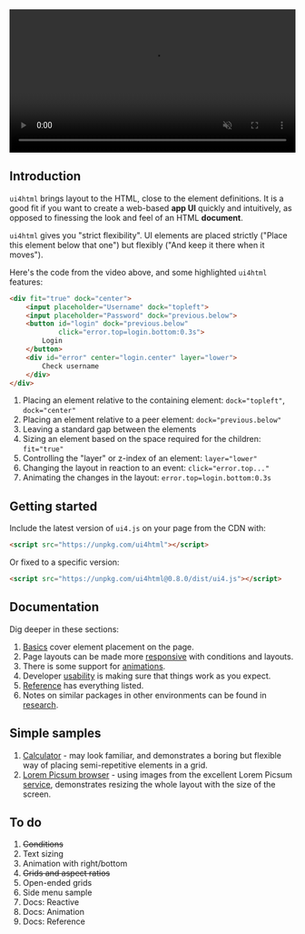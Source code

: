 <video controls="" muted="" loop="" autoplay="" width="100%">
    <source src="intro.mp4" type="video/mp4">
</video>

## Introduction

`ui4html` brings layout to the HTML,  close to the element definitions. It is a good fit if you want
to create a web-based **app UI** quickly and intuitively, as opposed to finessing the look and feel
of an HTML **document**.

`ui4html` gives you "strict flexibility". UI elements are placed strictly ("Place this element
below that one") but flexibly ("And keep it there when it moves"). 

Here's the code from the video above, and some highlighted `ui4html` features:

```html
<div fit="true" dock="center">
    <input placeholder="Username" dock="topleft">
    <input placeholder="Password" dock="previous.below">
    <button id="login" dock="previous.below"
            click="error.top=login.bottom:0.3s">
        Login
    </button>
    <div id="error" center="login.center" layer="lower">
        Check username
    </div>
</div>
```

1. Placing an element relative to the containing element: `dock="topleft"`, `dock="center"`
2. Placing an element relative to a peer element: `dock="previous.below"`
3. Leaving a standard gap between the elements
4. Sizing an element based on the space required for the children: `fit="true"`
5. Controlling the "layer" or z-index of an element: `layer="lower"`
6. Changing the layout in reaction to an event: `click="error.top..."`
7. Animating the changes in the layout: `error.top=login.bottom:0.3s`

## Getting started

Include the latest version of `ui4.js` on your page from the CDN with:

```html
<script src="https://unpkg.com/ui4html"></script>
```

Or fixed to a specific version:

```html
<script src="https://unpkg.com/ui4html@0.8.0/dist/ui4.js"></script>
```

## Documentation

Dig deeper in these sections:

1. [Basics](01-BASICS) cover element placement on the page.
2. Page layouts can be made more [responsive](02-RESPONSIVE) with conditions and layouts.
3. There is some support for [animations](03-ANIMATION).
4. Developer [usability](04-USABILITY) is making sure that things work as you expect.
5. [Reference](05-REFERENCE) has everything listed.
6. Notes on similar packages in other environments can be found in [research](06-RESEARCH).

## Simple samples

1. [Calculator](demos/calculator.html) - may look familiar, and demonstrates a boring but
   flexible way of placing semi-repetitive elements in a grid.
2. [Lorem Picsum browser](demos/lorem_picsum_browser.html) - using images from the excellent
   Lorem Picsum [service](https://picsum.photos), demonstrates resizing the whole layout with the
   size of the screen.

## To do

1. ~~Conditions~~
2. Text sizing
3. Animation with right/bottom
4. ~~Grids and aspect ratios~~
5. Open-ended grids
6. Side menu sample
7. Docs: Reactive
8. Docs: Animation
9. Docs: Reference
